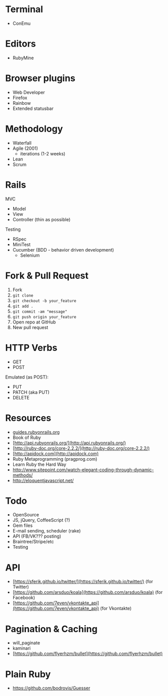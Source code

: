 # Terminal

* ConEmu

# Editors

* RubyMine

# Browser plugins

* Web Developer
* Firefox
* Rainbow
* Extended statusbar

# Methodology

* Waterfall
* Agile (2001)
    * iterations (1-2 weeks)
* Lean
* Scrum

# Rails

MVC

* Model
* View
* Controller (thin as possible)

Testing

* RSpec
* MiniTest
* Cucumber (BDD - behavior driven development)
    * Selenium

# Fork & Pull Request

1. Fork
2. `git clone`
3. `git checkout -b your_feature`
4. `git add .`
5. `git commit -am "message"`
6. `git push origin your_feature`
7. Open repo at GitHub
8. New pull request

# HTTP Verbs

* GET
* POST

Emulated (as POST):

* PUT
* PATCH (aka PUT)
* DELETE

# Resources

* [guides.rubyonrails.org](guides.rubyonrails.org)
* Book of Ruby
* [http://api.rubyonrails.org/](http://api.rubyonrails.org/)
* [http://ruby-doc.org/core-2.2.2/](http://ruby-doc.org/core-2.2.2/)
* [http://apidock.com](http://apidock.com)
* Ruby Metaprogramming (pragprog.com)
* Learn Ruby the Hard Way
* http://www.sitepoint.com/watch-elegant-coding-through-dynamic-methods/
* http://eloquentjavascript.net/

# Todo

* OpenSource
* JS, jQuery, CoffeeScript (?)
* Gem files
* E-mail sending, scheduler (rake)
* API (FB/VK??? posting)
* Braintree/Stripe/etc
* Testing

# API

* [https://sferik.github.io/twitter/](https://sferik.github.io/twitter/) (for Twitter)
* [https://github.com/arsduo/koala](https://github.com/arsduo/koala) (for Facebook)
* [https://github.com/7even/vkontakte_api](https://github.com/7even/vkontakte_api) (for Vkontakte)

# Pagination & Caching

* will_paginate
* kaminari
* [https://github.com/flyerhzm/bullet](https://github.com/flyerhzm/bullet)

# Plain Ruby

* https://github.com/bodrovis/Guesser